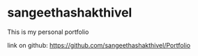 # sangeethashakthivel

This is my personal portfolio

link on github:   https://github.com/sangeethashakthivel/Portfolio   <br>
